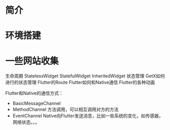 
# 简介
# 环境搭建
# 一些网站收集

生命周期
StatelessWidget
StatefulWidget
InheritedWidget 状态管理
GetX如何进行的状态管理
Flutter的Route
Flutter如何和Native通信
Flutter的各种动画


Flutter和Native的通信方式：
- BasicMessageChannel
- MethodChannel
方法调用，可以相互调用对方的方法
- EventChannel
Native向Flutter发送消息，比如一些系统的变化，如传感器，网络状态。。。